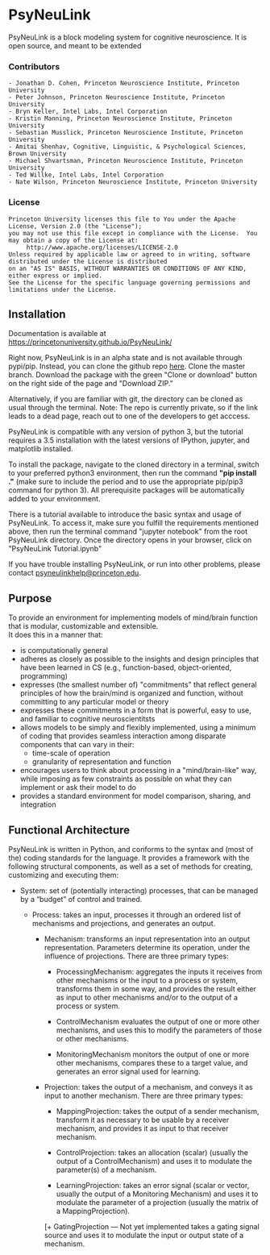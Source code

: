 # PsyNeuLink

PsyNeuLink is a block modeling system for cognitive neuroscience.
It is open source, and meant to be extended

### Contributors
    - Jonathan D. Cohen, Princeton Neuroscience Institute, Princeton University
    - Peter Johnson, Princeton Neuroscience Institute, Princeton University
    - Bryn Keller, Intel Labs, Intel Corporation
    - Kristin Manning, Princeton Neuroscience Institute, Princeton University
    - Sebastian Musslick, Princeton Neuroscience Institute, Princeton University
    - Amitai Shenhav, Cognitive, Linguistic, & Psychological Sciences, Brown University
    - Michael Shvartsman, Princeton Neuroscience Institute, Princeton University
    - Ted Willke, Intel Labs, Intel Corporation
    - Nate Wilson, Princeton Neuroscience Institute, Princeton University 

### License

    Princeton University licenses this file to You under the Apache License, Version 2.0 (the "License");
    you may not use this file except in compliance with the License.  You may obtain a copy of the License at:
         http://www.apache.org/licenses/LICENSE-2.0
    Unless required by applicable law or agreed to in writing, software distributed under the License is distributed
    on an "AS IS" BASIS, WITHOUT WARRANTIES OR CONDITIONS OF ANY KIND, either express or implied.
    See the License for the specific language governing permissions and limitations under the License.

## Installation

Documentation is available at https://princetonuniversity.github.io/PsyNeuLink/

Right now, PsyNeuLink is in an alpha state and is not available through pypi/pip. Instead, you can clone the github repo [here](https://github.com/PrincetonUniversity/PsyNeuLink). Clone the master branch. Download the package with the green "Clone or download" button on the right side of the page and "Download ZIP."

Alternatively, if you are familiar with git, the directory can be cloned as usual through the terminal.
Note: The repo is currently private, so if the link leads to a dead page, reach out to one of the developers to get acccess.

PsyNeuLink is compatible with any version of python 3, but the tutorial requires a 3.5 installation with the latest versions of IPython, jupyter, and matplotlib installed.

To install the package, navigate to the cloned directory in a terminal, switch to your preferred python3 environment, then run the command __"pip install ."__ (make sure to include the period and to use the appropriate pip/pip3 command for python 3). All prerequisite packages will be automatically added to your environment.

There is a tutorial available to introduce the basic syntax and usage of PsyNeuLink. To access it, make sure you fulfill the requirements mentioned above, then run the terminal command "jupyter notebook" from the root PsyNeuLink directory. Once the directory opens in your browser, click on "PsyNeuLink Tutorial.ipynb"

If you have trouble installing PsyNeuLink, or run into other problems, please contact psyneulinkhelp@princeton.edu. 

## Purpose

To provide an environment for implementing models of mind/brain function that is modular, customizable and extensible.  
It does this in a manner that:

- is computationally general
- adheres as closely as possible to the insights and design principles that have been learned in CS
    (e.g., function-based, object-oriented, programming)
- expresses (the smallest number of) "commitments" that reflect general principles of how
    the brain/mind is organized and function, without committing to any particular model or theory
- expresses these commitments in a form that is powerful, easy to use, and familiar to cognitive neuroscientitsts
- allows models to be simply and flexibly implemented, using a minimum of coding that provides 
     seamless interaction among disparate components that can vary in their:
     + time-scale of operation
     + granularity of representation and function
- encourages users to think about processing in a "mind/brain-like" way,
     while imposing as few constraints as possible on what they can implement or ask their model to do
- provides a standard environment for model comparison, sharing, and integration  

## Functional Architecture

PsyNeuLink is written in Python, and conforms to the syntax and (most of the) coding standards for the language.
It provides a framework with the following structural components, as well as a set of methods for creating,
customizing and executing them:

- System:
     set of (potentially interacting) processes, that can be managed by a “budget” of control and trained.

     - Process: 
         takes an input, processes it through an ordered list of mechanisms and projections, and generates an output.
    
         + Mechanism: 
             transforms an input representation into an output representation.
             Parameters determine its operation, under the influence of projections.
             There are three primary types:
             
             + ProcessingMechanism:
                  aggregates the inputs it receives from other mechanisms or the input to a process or system, 
                  transforms them in some way, and provides the result either as input to other mechanisms and/or 
                  to the output of a process or system.
             
             + ControlMechanism
                  evaluates the output of one or more other mechanisms, and uses this to modify the parameters of those
                  or other mechanisms.

             + MonitoringMechanism
                   monitors the output of one or more other mechanisms, compares these to a target value,
                   and generates an error signal used for learning.
    
         + Projection: 
             takes the output of a mechanism, and conveys it as input to another mechanism. There are three primary types:
    
             + MappingProjection:
                takes the output of a sender mechanism, transform it as necessary to be usable by a receiver mechanism,
                and provides it as input to that receiver mechanism.
    
             + ControlProjection:
                 takes an allocation (scalar) (usually the output of a ControlMechanism) 
                 and uses it to modulate the parameter(s) of a mechanism.
    
             + LearningProjection:
                 takes an error signal (scalar or vector, usually the output of a Monitoring Mechanism) 
                 and uses it to modulate the parameter of a projection (usually the matrix of a MappingProjection).
                 
             [+ GatingProjection — Not yet implemented
                 takes a gating signal source and uses it to modulate the input or output state of a mechanism.
